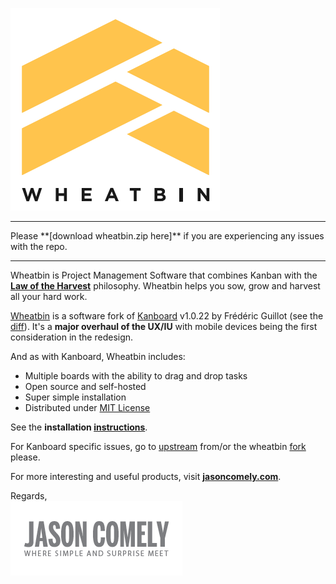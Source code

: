 [![WHEATBIN's logo][logo-wb]][Wheatbin]

<hr>
Please **[download wheatbin.zip here]** if you are experiencing any issues with the repo.
<hr>


Wheatbin is Project Management Software that combines Kanban with the **[Law of the Harvest]** philosophy. Wheatbin helps you sow, grow and harvest all your hard work.

[Wheatbin] is a software fork of [Kanboard] v1.0.22 by Frédéric Guillot (see the [diff]). It's a <strong>major overhaul of the UX/IU</strong> with mobile devices being the first consideration in the redesign. 

And as with Kanboard, Wheatbin includes:

- Multiple boards with the ability to drag and drop tasks
- Open source and self-hosted
- Super simple installation
- Distributed under [MIT License](LICENSE)

See the **installation [instructions]**.

For Kanboard specific issues, go to [upstream] from/or the wheatbin [fork] please.

For more interesting and useful products, visit **[jasoncomely.com][jasoncomely]**.

Regards,  
[![Jason Comely's logo][logo-jc]][jasoncomely]




[Wheatbin]: http://www.wheatbin.com
[download wheatbin.zip here]: https://yadi.sk/d/QTG5jMZmrpY7T
[Kanboard]: http://kanboard.net
[jasoncomely]: http://jasoncomely.com
[diff]: //github.com/fguillot/kanboard/compare/v1.0.22...wheatbin:master

[logo-wb]: wheatbin-logo.png
[logo-jc]: JASONCOMELYconcepts-logo.png

[Law of the Harvest]: doc/seed-of-entrepreneurship.markdown

[instructions]: WHEATBIN-INSTALL.md
[upstream]: //github.com/fguillot/kanboard
[fork]: //github.com/wheatbin/kanboard

